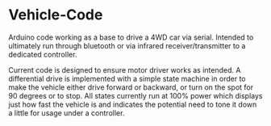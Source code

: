# Vehicle-Code
Arduino code working as a base to drive a 4WD car via serial. Intended to ultimately run through bluetooth or via infrared receiver/transmitter to a dedicated controller.

Current code is designed to ensure motor driver works as intended. A differential drive is implemented with a simple state machine in order to make the vehicle either drive forward or backward, or turn on the spot for 90 degrees or to stop. All states currently run at 100% power which displays just how fast the vehicle is and indicates the potential need to tone it down a little for usage under a controller.

